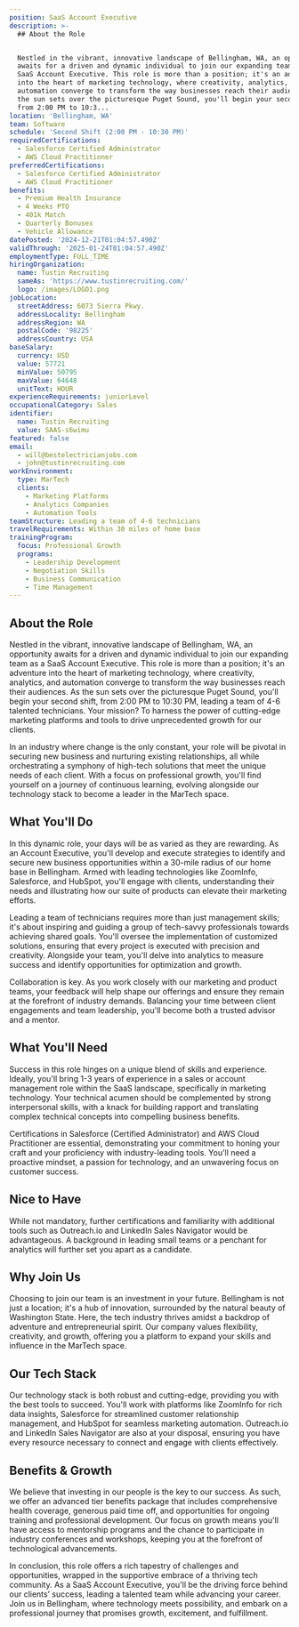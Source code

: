 ```yaml
---
position: SaaS Account Executive
description: >-
  ## About the Role


  Nestled in the vibrant, innovative landscape of Bellingham, WA, an opportunity
  awaits for a driven and dynamic individual to join our expanding team as a
  SaaS Account Executive. This role is more than a position; it's an adventure
  into the heart of marketing technology, where creativity, analytics, and
  automation converge to transform the way businesses reach their audiences. As
  the sun sets over the picturesque Puget Sound, you'll begin your second shift,
  from 2:00 PM to 10:3...
location: 'Bellingham, WA'
team: Software
schedule: 'Second Shift (2:00 PM - 10:30 PM)'
requiredCertifications:
  - Salesforce Certified Administrator
  - AWS Cloud Practitioner
preferredCertifications:
  - Salesforce Certified Administrator
  - AWS Cloud Practitioner
benefits:
  - Premium Health Insurance
  - 4 Weeks PTO
  - 401k Match
  - Quarterly Bonuses
  - Vehicle Allowance
datePosted: '2024-12-21T01:04:57.490Z'
validThrough: '2025-01-24T01:04:57.490Z'
employmentType: FULL_TIME
hiringOrganization:
  name: Tustin Recruiting
  sameAs: 'https://www.tustinrecruiting.com/'
  logo: /images/LOGO1.png
jobLocation:
  streetAddress: 6073 Sierra Pkwy.
  addressLocality: Bellingham
  addressRegion: WA
  postalCode: '98225'
  addressCountry: USA
baseSalary:
  currency: USD
  value: 57721
  minValue: 50795
  maxValue: 64648
  unitText: HOUR
experienceRequirements: juniorLevel
occupationalCategory: Sales
identifier:
  name: Tustin Recruiting
  value: SAAS-s6wimu
featured: false
email:
  - will@bestelectricianjobs.com
  - john@tustinrecruiting.com
workEnvironment:
  type: MarTech
  clients:
    - Marketing Platforms
    - Analytics Companies
    - Automation Tools
teamStructure: Leading a team of 4-6 technicians
travelRequirements: Within 30 miles of home base
trainingProgram:
  focus: Professional Growth
  programs:
    - Leadership Development
    - Negotiation Skills
    - Business Communication
    - Time Management
---
```




## About the Role

Nestled in the vibrant, innovative landscape of Bellingham, WA, an opportunity awaits for a driven and dynamic individual to join our expanding team as a SaaS Account Executive. This role is more than a position; it's an adventure into the heart of marketing technology, where creativity, analytics, and automation converge to transform the way businesses reach their audiences. As the sun sets over the picturesque Puget Sound, you'll begin your second shift, from 2:00 PM to 10:30 PM, leading a team of 4-6 talented technicians. Your mission? To harness the power of cutting-edge marketing platforms and tools to drive unprecedented growth for our clients.

In an industry where change is the only constant, your role will be pivotal in securing new business and nurturing existing relationships, all while orchestrating a symphony of high-tech solutions that meet the unique needs of each client. With a focus on professional growth, you'll find yourself on a journey of continuous learning, evolving alongside our technology stack to become a leader in the MarTech space.

## What You'll Do

In this dynamic role, your days will be as varied as they are rewarding. As an Account Executive, you'll develop and execute strategies to identify and secure new business opportunities within a 30-mile radius of our home base in Bellingham. Armed with leading technologies like ZoomInfo, Salesforce, and HubSpot, you'll engage with clients, understanding their needs and illustrating how our suite of products can elevate their marketing efforts.

Leading a team of technicians requires more than just management skills; it's about inspiring and guiding a group of tech-savvy professionals towards achieving shared goals. You'll oversee the implementation of customized solutions, ensuring that every project is executed with precision and creativity. Alongside your team, you'll delve into analytics to measure success and identify opportunities for optimization and growth.

Collaboration is key. As you work closely with our marketing and product teams, your feedback will help shape our offerings and ensure they remain at the forefront of industry demands. Balancing your time between client engagements and team leadership, you'll become both a trusted advisor and a mentor.

## What You'll Need

Success in this role hinges on a unique blend of skills and experience. Ideally, you'll bring 1-3 years of experience in a sales or account management role within the SaaS landscape, specifically in marketing technology. Your technical acumen should be complemented by strong interpersonal skills, with a knack for building rapport and translating complex technical concepts into compelling business benefits.

Certifications in Salesforce (Certified Administrator) and AWS Cloud Practitioner are essential, demonstrating your commitment to honing your craft and your proficiency with industry-leading tools. You'll need a proactive mindset, a passion for technology, and an unwavering focus on customer success.

## Nice to Have

While not mandatory, further certifications and familiarity with additional tools such as Outreach.io and LinkedIn Sales Navigator would be advantageous. A background in leading small teams or a penchant for analytics will further set you apart as a candidate.

## Why Join Us

Choosing to join our team is an investment in your future. Bellingham is not just a location; it's a hub of innovation, surrounded by the natural beauty of Washington State. Here, the tech industry thrives amidst a backdrop of adventure and entrepreneurial spirit. Our company values flexibility, creativity, and growth, offering you a platform to expand your skills and influence in the MarTech space.

## Our Tech Stack

Our technology stack is both robust and cutting-edge, providing you with the best tools to succeed. You'll work with platforms like ZoomInfo for rich data insights, Salesforce for streamlined customer relationship management, and HubSpot for seamless marketing automation. Outreach.io and LinkedIn Sales Navigator are also at your disposal, ensuring you have every resource necessary to connect and engage with clients effectively.

## Benefits & Growth

We believe that investing in our people is the key to our success. As such, we offer an advanced tier benefits package that includes comprehensive health coverage, generous paid time off, and opportunities for ongoing training and professional development. Our focus on growth means you'll have access to mentorship programs and the chance to participate in industry conferences and workshops, keeping you at the forefront of technological advancements.

In conclusion, this role offers a rich tapestry of challenges and opportunities, wrapped in the supportive embrace of a thriving tech community. As a SaaS Account Executive, you'll be the driving force behind our clients’ success, leading a talented team while advancing your career. Join us in Bellingham, where technology meets possibility, and embark on a professional journey that promises growth, excitement, and fulfillment.
